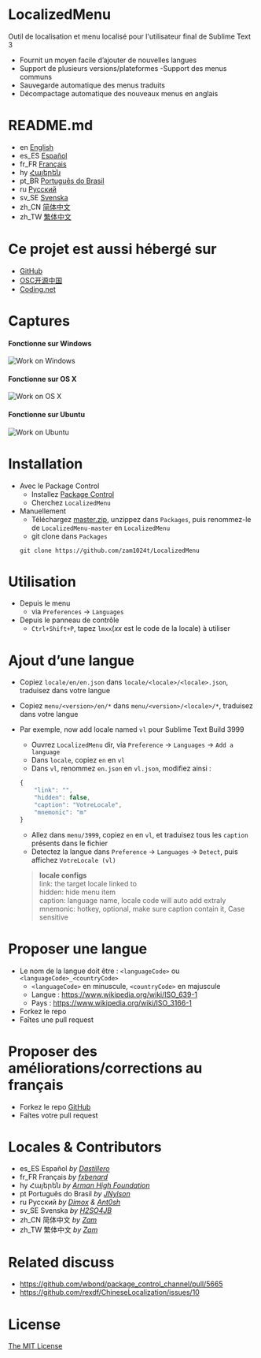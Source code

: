 # LocalizedMenu
Outil de localisation et menu localisé pour l'utilisateur final de Sublime Text 3

- Fournit un moyen facile d’ajouter de nouvelles langues
- Support de plusieurs versions/plateformes
 -Support des menus communs
- Sauvegarde automatique des menus traduits
- Décompactage automatique des nouveaux menus en anglais

# README.md
- en [English](../README.md)
- es_ES [Español](README.es_ES.md)
- fr_FR [Français](README.fr_FR.md)
- hy [Հայերեն](README.hy.md)
- pt_BR [Português do Brasil](README.pt_BR.md)
- ru [Русский](README.ru.md)
- sv_SE [Svenska](README.sv_SE.md)
- zh_CN [简体中文](README.zh_CN.md)
- zh_TW [繁体中文](README.zh_TW.md)

# Ce projet est aussi hébergé sur
- [GitHub](https://github.com/zam1024t/LocalizedMenu)
- [OSC开源中国](https://git.oschina.net/zam1024t/LocalizedMenu)
- [Coding.net](https://coding.net/u/zam1024t/p/LocalizedMenu/git)

# Captures
#### Fonctionne sur Windows
![Work on Windows](https://raw.githubusercontent.com/zam1024t/LocalizedMenu/shots/shots/LocalizedMenu_win.gif)
#### Fonctionne sur OS X
![Work on OS X](https://raw.githubusercontent.com/zam1024t/LocalizedMenu/shots/shots/LocalizedMenu_osx.gif)
#### Fonctionne sur Ubuntu
![Work on Ubuntu](https://raw.githubusercontent.com/zam1024t/LocalizedMenu/shots/shots/LocalizedMenu_linux.gif)

# Installation
- Avec le Package Control
	- Installez [Package Control](https://packagecontrol.io/installation)
	- Cherchez `LocalizedMenu`
- Manuellement
	- Téléchargez [master.zip](https://github.com/zam1024t/LocalizedMenu/archive/master.zip), unzippez dans `Packages`, puis renommez-le de `LocalizedMenu-master` en `LocalizedMenu`
	- git clone dans `Packages`
	```
	git clone https://github.com/zam1024t/LocalizedMenu
	```

# Utilisation
- Depuis le menu
	- via `Preferences` -> `Languages`
- Depuis le panneau de contrôle
	- `Ctrl+Shift+P`, tapez `lmxx`(*xx* est le code de la locale) à utiliser

# Ajout d’une langue
- Copiez `locale/en/en.json` dans `locale/<locale>/<locale>.json`, traduisez dans votre langue
- Copiez `menu/<version>/en/*` dans `menu/<version>/<locale>/*`, traduisez dans votre langue
- Par exemple, now add locale named `vl` pour Sublime Text Build 3999
	- Ouvrez `LocalizedMenu` dir, via `Preference` -> `Languages` -> `Add a language`
	- Dans `locale`, copiez `en` en `vl`
	- Dans `vl`, renommez `en.json` en `vl.json`, modifiez ainsi :

	```JavaScript
	{
		"link": "",
		"hidden": false,
		"caption": "VotreLocale",
		"mnemonic": "m"
	}
	```

	- Allez dans `menu/3999`, copiez `en` en `vl`, et traduisez tous les `caption` présents dans le fichier
	- Detectez la langue dans `Preference` -> `Languages` -> `Detect`, puis affichez `VotreLocale (vl)`

	> **locale configs**<br>
	> link: the target locale linked to<br>
	> hidden: hide menu item<br>
	> caption: language name, locale code will auto add extraly<br>
	> mnemonic: hotkey, optional, make sure caption contain it, Case sensitive

# Proposer une langue
- Le nom de la langue doit être : `<languageCode>` ou `<languageCode>_<countryCode>`
	- `<languageCode>` en minuscule, `<countryCode>` en majuscule
	- Langue : https://www.wikipedia.org/wiki/ISO_639-1
	- Pays : https://www.wikipedia.org/wiki/ISO_3166-1
- Forkez le repo
- Faîtes une pull request

# Proposer des améliorations/corrections au français
- Forkez le repo [GitHub](https://github.com/fxbenard/LocalizedMenu)
- Faîtes votre pull request

# Locales & Contributors
- es_ES Español *by [Dastillero](https://github.com/dap39)*
- fr_FR Français *by [fxbenard](https://github.com/fxbenard)*
- hy Հայերեն *by [Arman High Foundation](https://github.com/ArmanHigh)*
- pt Português do Brasil *by [JNylson](https://github.com/jnylson)*
- ru Русский *by [Dimox](http://dimox.name) & [Ant0sh](https://github.com/Ant0sh)*
- sv_SE Svenska *by [H2SO4JB](https://github.com/H2SO4JB)*
- zh_CN 简体中文 *by [Zam](https://github.com/zam1024t)*
- zh_TW 繁体中文 *by [Zam](https://github.com/zam1024t)*

# Related discuss
- https://github.com/wbond/package_control_channel/pull/5665
- https://github.com/rexdf/ChineseLocalization/issues/10

# License
[The MIT License](LICENSE)
